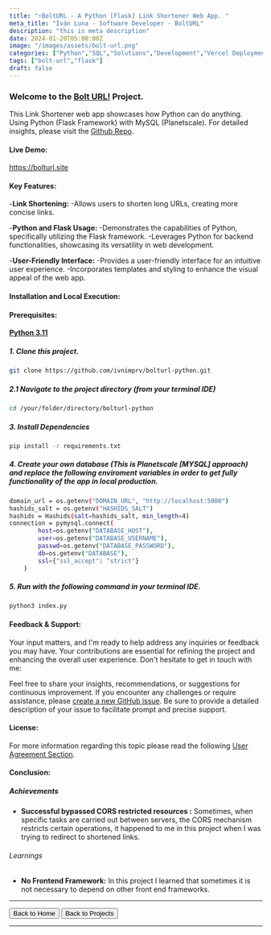 ```yaml
---
title: "⚡️BoltURL - A Python [Flask] Link Shortener Web App. "
meta_title: "Iván Luna - Software Developer - BoltURL"
description: "this is meta description"
date: 2024-01-20T05:00:00Z
image: "/images/assets/bolt-url.png"
categories: ["Python","SQL","Solutions","Development","Vercel Deployment"]
tags: ["bolt-url","flask"]
draft: false
---
```


### Welcome to the [Bolt URL!](https://bolturl.site/) Project.
This Link Shortener web app showcases how Python can do anything. Using Python (Flask Framework) with MySQL (Planetscale). For detailed insights, please visit the [Github Repo](https://github.com/imprvhub/bolturl-python).

#### Live Demo:
https://bolturl.site

#### Key Features:
-**Link Shortening:**
    -Allows users to shorten long URLs, creating more concise links.

-**Python and Flask Usage:**
    -Demonstrates the capabilities of Python, specifically utilizing the Flask framework.
    -Leverages Python for backend functionalities, showcasing its versatility in web development.

-**User-Friendly Interface:**
    -Provides a user-friendly interface for an intuitive user experience.
    -Incorporates templates and styling to enhance the visual appeal of the web app.
   

#### Installation and Local Execution:

#### Prerequisites:
[**Python 3.11**](https://www.python.org/downloads/release/python-3110/)

##### 1. Clone this project.
```bash
git clone https://github.com/ivnimprv/bolturl-python.git
```
##### 2.1 Navigate to the project directory (from your terminal IDE)
```bash
cd /your/folder/directory/bolturl-python
```
##### 3. Install Dependencies
```bash
pip install -r requirements.txt
```
##### 4. Create your own database (This is Planetscale [MYSQL] approach) and replace the following enviroment variables in order to get fully functionality of the app in local production.
```bash
domain_url = os.getenv("DOMAIN_URL", "http://localhost:5000")
hashids_salt = os.getenv("HASHIDS_SALT")
hashids = Hashids(salt=hashids_salt, min_length=4)  
connection = pymysql.connect(
        host=os.getenv("DATABASE_HOST"),
        user=os.getenv("DATABASE_USERNAME"),
        passwd=os.getenv("DATABASE_PASSWORD"),
        db=os.getenv("DATABASE"),
        ssl={"ssl_accept": "strict"}
    )
```
##### 5. Run with the following command in your terminal IDE.
```bash
python3 index.py
```

#### Feedback & Support:
Your input matters, and I'm ready to help address any inquiries or feedback you may have. Your contributions are essential for refining the project and enhancing the overall user experience. Don't hesitate to get in touch with me:

Feel free to share your insights, recommendations, or suggestions for continuous improvement. If you encounter any challenges or require assistance, please [create a new GitHub issue](https://github.com/imprvhub/bolturl-python/issues/new). Be sure to provide a detailed description of your issue to facilitate prompt and precise support.

#### License:
For more information regarding this topic please read the following [User Agreement Section](https://www.bolturl.site/user_agreements).

#### Conclusion:

##### Achievements

- **Successful bypassed CORS restricted resources :** Sometimes, when specific tasks are carried out between servers, the CORS mechanism restricts certain operations, it happened to me in this project when I was trying to redirect to shortened links.

###### Learnings

- **No Frontend Framework:** In this project I learned that sometimes it is not necessary to depend on other front end frameworks. 

---
<div class="flex justify-between">
      <button class="btn btn-primary" onclick="window.location.href='/';">Back to Home</button>
      <button class="btn btn-primary" onclick="window.location.href='/projects';">Back to Projects</button>     
</div>

---
